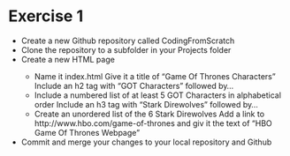 # Exercise 1
<ul>
        <li>Create a new Github repository called CodingFromScratch</li>
        <li>Clone the repository to a subfolder in your Projects folder</li>
        <li>Create a new HTML page</li>
        <ul>
            <li>Name it index.html Give it a title of “Game Of Thrones Characters” Include an h2 tag with “GOT Characters” followed by…</li>
            <li>Include a numbered list of at least 5 GOT Characters in alphabetical order Include an h3 tag with “Stark Direwolves” followed by… </li>
            <li>Create an unordered list of the 6 Stark Direwolves Add a link to http://www.hbo.com/game-of-thrones and giv it the text of “HBO Game Of Thrones Webpage”</li>
        </ul>
        <li>Commit and merge your changes to your local repository and Github</li>
    </ul>